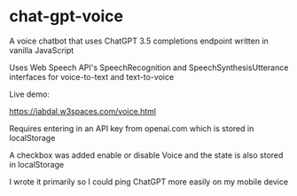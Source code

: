 # chat-gpt-voice
A voice chatbot that uses ChatGPT 3.5 completions endpoint written in vanilla JavaScript

Uses Web Speech API's SpeechRecognition and SpeechSynthesisUtterance interfaces for voice-to-text and text-to-voice 

Live demo:

https://jabdal.w3spaces.com/voice.html

Requires entering in an API key from openai.com which is stored in localStorage 

A checkbox was added enable or disable Voice and the state is also stored in localStorage

I wrote it primarily so I could ping ChatGPT more easily on my mobile device

